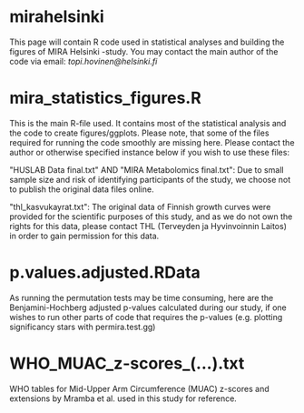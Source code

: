 # mirahelsinki

This page will contain R code used in statistical analyses and building the figures of MIRA Helsinki -study. You may contact the main author of the code via email: _topi.hovinen@helsinki.fi_

# mira_statistics_figures.R

This is the main R-file used. It contains most of the statistical analysis and the code to create figures/ggplots. Please note, that some of the files required for running the code smoothly are missing here. Please contact the author or otherwise specified instance below if you wish to use these files:

"HUSLAB Data final.txt" AND "MIRA Metabolomics final.txt": Due to small sample size and risk of identifying participants of the study, we choose not to publish the original data files online.

"thl_kasvukayrat.txt": The original data of Finnish growth curves were provided for the scientific purposes of this study, and as we do not own the rights for this data, please contact THL (Terveyden ja Hyvinvoinnin Laitos) in order to gain permission for this data.

# p.values.adjusted.RData

As running the permutation tests may be time consuming, here are the Benjamini-Hochberg adjusted p-values calculated during our study, if one wishes to run other parts of code that requires the p-values (e.g. plotting significancy stars with permira.test.gg)

# WHO_MUAC_z-scores_(...).txt

WHO tables for Mid-Upper Arm Circumference (MUAC) z-scores and extensions by Mramba et al. used in this study for reference.
